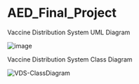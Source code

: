 # AED_Final_Project

Vaccine Distribution System UML Diagram 

![image](https://user-images.githubusercontent.com/114367423/206957306-2742c7ff-7c38-48c4-8ffd-e366c71c786a.png)


Vaccine Distribution System Class Diagram 

![VDS-ClassDiagram](https://user-images.githubusercontent.com/114367423/206957668-9ebbeda7-5b88-4861-9c6c-2404d57bb51a.png)
